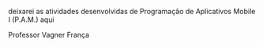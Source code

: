 deixarei as atividades desenvolvidas de Programação de Aplicativos Mobile I (P.A.M.) aqui 

Professor Vagner França
